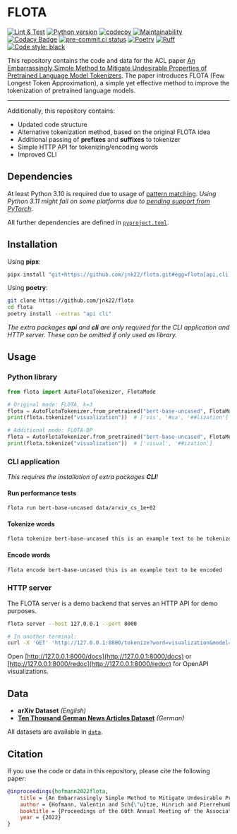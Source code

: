 # FLOTA

[![Lint & Test](https://github.com/jnk22/flota/actions/workflows/ci.yml/badge.svg)](https://github.com/jnk22/flota/actions/workflows/ci.yml)
[![Python version](https://img.shields.io/badge/python-3.10%20|%203.11-blue)](./pyproject.toml)
[![codecov](https://codecov.io/github/jnk22/flota/branch/main/graph/badge.svg?token=Q5F44R4TTQ)](https://codecov.io/github/jnk22/flota)
[![Maintainability](https://api.codeclimate.com/v1/badges/b39bcc206b0667d336c3/maintainability)](https://codeclimate.com/github/jnk22/flota/maintainability)
[![Codacy Badge](https://app.codacy.com/project/badge/Grade/d5ecd4974eca494f82201976f424c2ba)](https://www.codacy.com/gh/jnk22/flota/dashboard?utm_source=github.com&utm_medium=referral&utm_content=jnk22/flota&utm_campaign=Badge_Grade)
[![pre-commit.ci status](https://results.pre-commit.ci/badge/github/jnk22/flota/main.svg)](https://results.pre-commit.ci/latest/github/jnk22/flota/main)
[![Poetry](https://img.shields.io/endpoint?url=https://python-poetry.org/badge/v0.json)](https://python-poetry.org/)
[![Ruff](https://img.shields.io/endpoint?url=https://raw.githubusercontent.com/charliermarsh/ruff/main/assets/badge/v2.json)](https://github.com/astral-sh/ruff)
[![Code style: black](https://img.shields.io/badge/code%20style-black-000000.svg)](https://github.com/psf/black)

This repository contains the code and data for the ACL paper
[An Embarrassingly Simple Method to Mitigate Undesirable Properties of
Pretrained Language Model Tokenizers](https://aclanthology.org/2022.acl-short.43.pdf).
The paper introduces FLOTA (Few Longest Token Approximation), a simple yet
effective method to improve the tokenization of pretrained language models.

---

Additionally, this repository contains:

- Updated code structure
- Alternative tokenization method, based on the original FLOTA idea
- Additional passing of **prefixes** and **suffixes** to tokenizer
- Simple HTTP API for tokenizing/encoding words
- Improved CLI

## Dependencies

At least Python 3.10 is required due to usage of [pattern matching](https://peps.python.org/pep-0634/).
_Using Python 3.11 might fail on some platforms due to [pending support from PyTorch](https://github.com/pytorch/pytorch/issues/86566)._

All further dependencies are defined in [`pyproject.toml`](./pyproject.toml).

## Installation

Using **pipx**:

```bash
pipx install "git+https://github.com/jnk22/flota.git#egg=flota[api,cli]"
```

Using **poetry**:

```bash
git clone https://github.com/jnk22/flota
cd flota
poetry install --extras "api cli"
```

_The extra packages **api** and **cli** are only required for the CLI
application and HTTP server. These can be omitted if only used as
library._

## Usage

### Python library

```python
from flota import AutoFlotaTokenizer, FlotaMode

# Original mode: FLOTA, k=3
flota = AutoFlotaTokenizer.from_pretrained("bert-base-uncased", FlotaMode.FLOTA, k=3)
print(flota.tokenize("visualization"))  # ['vis', '#ua', '##lization']

# Additional mode: FLOTA-DP
flota = AutoFlotaTokenizer.from_pretrained("bert-base-uncased", FlotaMode.FLOTA_DP)
print(flota.tokenize("visualization"))  # ['visual', '##ization']
```

### CLI application

_This requires the installation of extra packages **CLI**!_

#### Run performance tests

```bash
flota run bert-base-uncased data/arxiv_cs_1e+02
```

#### Tokenize words

```bash
flota tokenize bert-base-uncased this is an example text to be tokenized
```

#### Encode words

```bash
flota encode bert-base-uncased this is an example text to be encoded
```

### HTTP server

The FLOTA server is a demo backend that serves an HTTP API for demo purposes.

```bash
flota server --host 127.0.0.1 --port 8000

# In another terminal:
curl -X 'GET' 'http://127.0.0.1:8000/tokenize?word=visualization&model=bert-base-uncased&mode=flota'
```

Open [http://127.0.0.1:8000/docs](http://127.0.0.1:8000/docs) or
[http://127.0.0.1:8000/redoc](http://127.0.0.1:8000/redoc) for OpenAPI
visualizations.

## Data

- **arXiv Dataset** _(English)_
- **[Ten Thousand German News Articles Dataset](https://tblock.github.io/10kGNAD/)** _(German)_

All datasets are available in [`data`](./data/).

## Citation

If you use the code or data in this repository, please cite the following paper:

```bib
@inproceedings{hofmann2022flota,
    title = {An Embarrassingly Simple Method to Mitigate Undesirable Properties of Pretrained Language Model Tokenizers},
    author = {Hofmann, Valentin and Sch{\"u}tze, Hinrich and Pierrehumbert, Janet},
    booktitle = {Proceedings of the 60th Annual Meeting of the Association for Computational Linguistics},
    year = {2022}
}
```
